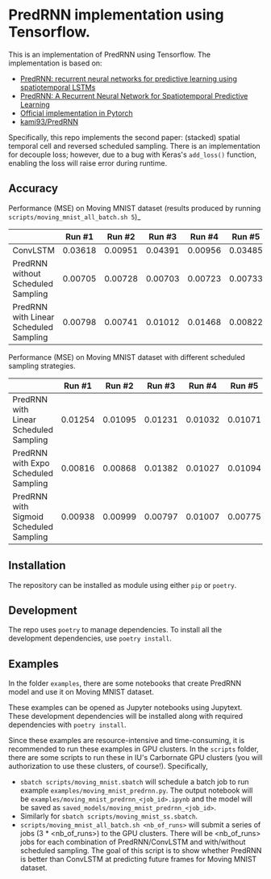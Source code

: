 # PredRNN implementation using Tensorflow.

This is an implementation of PredRNN using Tensorflow.
The implementation is based on:

* [PredRNN: recurrent neural networks for predictive learning using spatiotemporal LSTMs](https://dl.acm.org/doi/abs/10.5555/3294771.3294855)
* [PredRNN: A Recurrent Neural Network for Spatiotemporal Predictive Learning](https://arxiv.org/abs/2103.09504)
* [Official implementation in Pytorch](https://github.com/thuml/predrnn-pytorch)
* [kami93/PredRNN](https://github.com/kami93/PredRNN)

Specifically, this repo implements the second paper:
(stacked) spatial temporal cell and reversed scheduled sampling.
There is an implementation for decouple loss;
however, due to a bug with Keras's `add_loss()` function,
enabling the loss will raise error during runtime.

## Accuracy

Performance (MSE) on Moving MNIST dataset
(results produced by running `scripts/moving_mnist_all_batch.sh 5`)_

|                                        | Run #1  | Run #2  | Run #3  | Run #4  | Run #5  | Mean     | Std             |
|----------------------------------------|---------|---------|---------|---------|---------|----------|-----------------|
| ConvLSTM                               | 0.03618 | 0.00951 | 0.04391 | 0.00956 | 0.03485 | 0.026802 |   0.01613769407 |
| PredRNN without Scheduled Sampling     | 0.00705 | 0.00728 | 0.00703 | 0.00723 | 0.00733 | 0.007184 | 0.0001363084737 |
| PredRNN with Linear Scheduled Sampling | 0.00798 | 0.00741 | 0.01012 | 0.01468 | 0.00822 | 0.009682 |   0.00297355343 |

Performance (MSE) on Moving MNIST dataset with different scheduled sampling strategies.

|                                         | Run #1  | Run #2  | Run #3  | Run #4  | Run #5  | Mean     | Std             |
|-----------------------------------------|---------|---------|---------|---------|---------|----------|-----------------|
| PredRNN with Linear Scheduled Sampling  | 0.01254 | 0.01095 | 0.01231 | 0.01032 | 0.01071 | 0.011366 | 0.0009958564154 |
| PredRNN with Expo Scheduled Sampling    | 0.00816 | 0.00868 | 0.01382 | 0.01027 | 0.01094 | 0.010374 |  0.002234810954 |
| PredRNN with Sigmoid Scheduled Sampling | 0.00938 | 0.00999 | 0.00797 | 0.01007 | 0.00775 | 0.009032 |  0.001105404903 |

## Installation

The repository can be installed as module using either `pip` or `poetry`.

## Development

The repo uses `poetry` to manage dependencies.
To install all the development dependencies, use `poetry install`.

## Examples

In the folder `examples`,
there are some notebooks that create PredRNN model
and use it on Moving MNIST dataset. 

These examples can be opened as Jupyter notebooks using Jupytext.
These development dependencies will be installed along with
required dependencies with `poetry install`.

Since these examples are resource-intensive and time-consuming,
it is recommended to run these examples in GPU clusters.
In the `scripts` folder,
there are some scripts to run these in IU's Carbornate GPU clusters
(you will authorization to use these clusters, of course!).
Specifically,

* `sbatch scripts/moving_mnist.sbatch` will schedule a batch job to run
example `examples/moving_mnist_predrnn.py`.
The output notebook will be `examples/moving_mnist_predrnn_<job_id>.ipynb`
and the model will be saved as `saved_models/moving_mnist_predrnn_<job_id>`.
* Similarly for `sbatch scripts/moving_mnist_ss.sbatch`.
* `scripts/moving_mnist_all_batch.sh <nb_of_runs>` will submit a series
of jobs (3 * <nb_of_runs>) to the GPU clusters.
There will be <nb_of_runs> jobs for each combination of PredRNN/ConvLSTM
and with/without scheduled sampling.
The goal of this script is to show whether PredRNN is better than ConvLSTM
at predicting future frames for Moving MNIST dataset.
